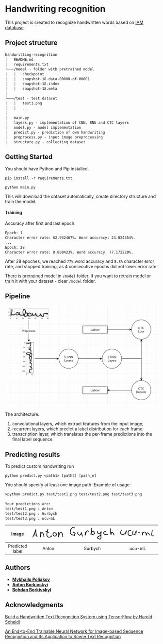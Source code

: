 # Handwriting recognition

This project is created to recognize handwritten words based on [IAM database](http://www.fki.inf.unibe.ch/databases/iam-handwriting-database). 

## Project structure
```
handwritting-recognition
│   README.md
|   requirements.txt
└───/model - folder with pretrained model
|   |   checkpoint
|   |   snapshot-18.data-00000-of-00001
|   |   snapshot-18.index
|   |   snapshot-18.meta
|
└───/test - test dataset
|   |   test1.png
|   |   ...
|
|   main.py
│   layers.py - implementation of CNN, RNN and CTC layers
│   model.py - model implementation
|   predict.py - prediction of own handwriting
│   preprocess.py - input image preprocessing
│   structure.py - collecting dataset
```

## Getting Started

You should have Python and Pip installed.

```
pip install -r requirements.txt
```

```
python main.py
```

This will download the dataset automatically, create directory structure and train the model.

#### Training

Accuracy after first and last epoch:

    Epoch: 1
    Character error rate: 62.932467%. Word accuracy: 23.824354%.
    ...
    Epoch: 28
    Character error rate: 8.800423%. Word accuracy: 77.172220%.

After 28 epoches, we reached `77%` word accuracy and `8.8%` character error rate, and stopped training, as 4 consecutive epochs did not lower error rate.

There is pretrained model in `/model` folder. If you want to retrain model or train it with your dataset - clear `/model` folder.

## Pipeline
![alt text](scheme.png)

The architecture:
1) convolutional layers, which extract features from the input image;
2) recurrent layers, which predict a label distribution for each frame;
3) transcription layer, which translates the per-frame predictions into the final label sequence.


## Predicting results
To predict custom handwriting run

    python predict.py <path1> [path2] [path_n]
You should specify at least one image path. Example of usage:

    >python predict.py test/test1.png test/test2.png test/test3.png

    Your predictions are:
    test/test1.png : Anton
    test/test2.png : Gurbych
    test/test3.png : ucu-mL

| Image | ![Anton](test/test1.png) | ![Gurbych](test/test2.png) | ![ucu-ml](test/test3.png) |
| :---: | :---: | :---: | :---: |
| Predicted label | Anton | Gurbych | ucu-mL


## Authors

* **[Mykhailo Poliakov](https://github.com/mxpoliakov)** 
* **[Anton Borkivskyi](https://github.com/AntonBorkivskyi)**
* **[Bohdan Borkivskyi](https://github.com/BohdanBorkivskyi)**

## Acknowledgments

[Build a Handwritten Text Recognition System using TensorFlow by Harold Scheidl](https://towardsdatascience.com/build-a-handwritten-text-recognition-system-using-tensorflow-2326a3487cd5)

[An End-to-End Trainable Neural Network for Image-based Sequence
Recognition and Its Application to Scene Text Recognition
](https://arxiv.org/pdf/1507.05717.pdf)
